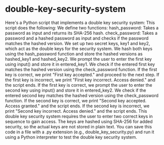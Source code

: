 # double-key-security-system
Here's a Python script that implements a double key security system:  This script does the following:  We define two functions:  hash_password: Takes a password as input and returns its SHA-256 hash. check_password: Takes a password and a hashed password as input and checks if the password matches the hashed version. We set up two secret keys, key1 and key2, which act as the double keys for the security system.  We hash both keys using the hash_password function and store the hashed versions as hashed_key1 and hashed_key2.  We prompt the user to enter the first key using input() and store it in entered_key1.  We check if the entered first key matches the hashed version using the check_password function.  If the first key is correct, we print "First key accepted." and proceed to the next step. If the first key is incorrect, we print "First key incorrect. Access denied." and the script ends. If the first key is correct, we prompt the user to enter the second key using input() and store it in entered_key2.  We check if the entered second key matches the hashed version using the check_password function.  If the second key is correct, we print "Second key accepted. Access granted." and the script ends. If the second key is incorrect, we print "Second key incorrect. Access denied." and the script ends. This double key security system requires the user to enter two correct keys in sequence to gain access. The keys are hashed using SHA-256 for added security, so the actual keys are not stored in plain text.  You can save this code in a file with a .py extension (e.g., double_key_security.py) and run it using a Python interpreter to test the double key security system.
